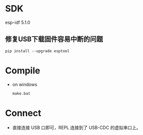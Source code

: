 # SDK

esp-idf 5.1.0


## 修复USB下载固件容易中断的问题

```    
pip install --upgrade esptool
```

# Compile

- on windows
    ```
    make.bat

# Connect

- 直接连接 USB 口即可，REPL 连接到了 USB-CDC 的虚拟串口上。
